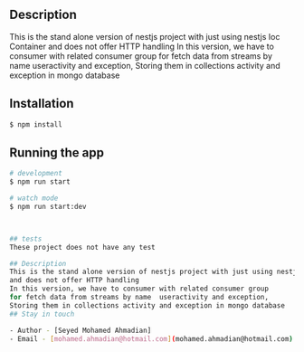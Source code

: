 ## Description
This is the stand alone version of nestjs project with just using nestjs Ioc Container
and does not offer HTTP handling
In this version, we have to consumer with related consumer group
for fetch data from streams by name  useractivity and exception,
Storing them in collections activity and exception in mongo database

## Installation

```bash
$ npm install
```

## Running the app

```bash
# development
$ npm run start

# watch mode
$ npm run start:dev



## tests
These project does not have any test

## Description
This is the stand alone version of nestjs project with just using nestjs Ioc Container
and does not offer HTTP handling
In this version, we have to consumer with related consumer group
for fetch data from streams by name  useractivity and exception,
Storing them in collections activity and exception in mongo database
## Stay in touch

- Author - [Seyed Mohamed Ahmadian]
- Email - [mohamed.ahmadian@hotmail.com](mohamed.ahmadian@hotmail.com)
